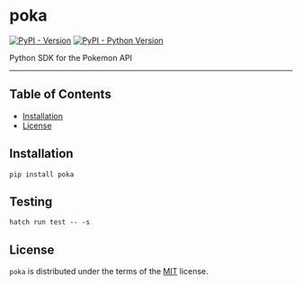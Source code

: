 # poka

[![PyPI - Version](https://img.shields.io/pypi/v/poka.svg)](https://pypi.org/project/poka)
[![PyPI - Python Version](https://img.shields.io/pypi/pyversions/poka.svg)](https://pypi.org/project/poka)

Python SDK for the Pokemon API

---

## Table of Contents

- [Installation](#installation)
- [License](#license)

## Installation

```console
pip install poka
```

## Testing

```console
hatch run test -- -s
```

## License

`poka` is distributed under the terms of the [MIT](https://spdx.org/licenses/MIT.html) license.

